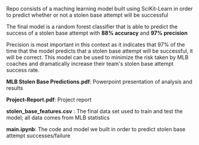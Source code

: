 Repo consists of a maching learning model built using SciKit-Learn in order to predict whether or not a stolen base attempt will be successful

The final model is a random forest classifier that is able to predict the success of a stolen base attempt with **88% accuracy** and **97% precision**

Precision is most important in this context as it indicates that 97% of the time that the model predicts that a stolen base attempt will be successful, it will be correct. This model can be used to minimize the risk taken by MLB coaches and dramatically increase their team's stolen base attempt success rate. 

**MLB Stolen Base Predictions.pdf**: Powerpoint presentation of analysis and results

 **Project-Report.pdf**: Project report

**stolen_base_features.csv** : The final data set used to train and test the model; all data comes from MLB statistics

**main.ipynb**: The code and model we built in order to predict stolen base attempt successes/failure

